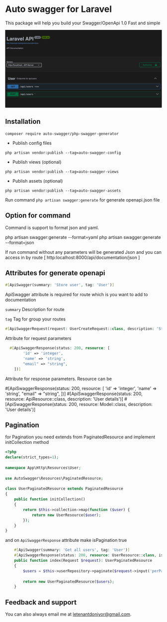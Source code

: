 # Auto swagger for Laravel

This package will help you build your Swagger/OpenApi 1.0 Fast and simple

![swagger.png](swagger.png)

## Installation

```
composer require auto-swagger/php-swagger-generator
```

- Publish config files

```
php artisan vendor:publish --tag=auto-swagger-config
```

- Publish views (optional)

```
php artisan vendor:publish --tag=auto-swagger-views
```

- Publish assets (optional)

```
php artisan vendor:publish --tag=auto-swagger-assets
```

<procedure title="Generate swagger" id="inject-a-procedure">
    <step>
        <p>Run command <code>php artisan swagger:generate</code> for generate openapi.json file</p>
    </step>

</procedure>

## Option for command

Command is support to format json and yaml.

<tabs>
    <tab title="Yaml">
        <code-block lang="plain text">php artisan swagger:generate --format=yaml</code-block>
    </tab>
    <tab title="Json">
               <code-block lang="plain text">php artisan swagger:generate --format=json</code-block>
    </tab>
</tabs>

If run command without any parameters will be generated Json
and you can access in by route [ http:localhost:8000/api/documentation/json ]

## Attributes for generate openapi

```php
#[ApiSwagger(summary: 'Store user', tag: 'User')]
```

ApiSwagger attribute is required for route which is you want to add to documentation

<procedure title="Properties" id="inject-a-procedure_1">
    <step>
        <p><code>summary</code> Description for route</p>
        <p><code>tag</code> Tag for group your routes</p>
    </step>

</procedure>

```php
#[ApiSwaggerRequest(request: UserCreateRequest::class, description: 'Store user')]
```

Attribute for request parameters

```php
  #[ApiSwaggerResponse(status: 200, resource: [
        'id' => 'integer',
        'name' => 'string',
        "email" => "string",
    ])]
```

Attribute for response parameters. Resource can be

<tabs>
    <tab title="Array">
        <code-block lang="plain text">
  #[ApiSwaggerResponse(status: 200, resource: [
        'id' => 'integer',
        'name' => 'string',
        "email" => "string",
    ])]
</code-block>
    </tab>
    <tab title="Resource class">
               <code-block lang="plain text">    
#[ApiSwaggerResponse(status: 200, resource: ApiResource::class, description: 'User details')]
</code-block>
    </tab>
    <tab title="Model class">
               <code-block lang="plain text">    
#[ApiSwaggerResponse(status: 200, resource: Model::class, description: 'User details')]
</code-block>
    </tab>
</tabs>

## Pagination

for Pagination you need extends from PaginatedResource and implement initCollection method

```php
<?php
declare(strict_types=1);

namespace App\Http\Resources\User;

use AutoSwagger\Resources\PaginatedResource;

class UserPaginatedResource extends PaginatedResource
{
    public function initCollection()
    {
        return $this->collection->map(function ($user) {
            return new UserResource($user);
        });
    }
}

```
and on ```ApiSwaggerResponse``` attribute make isPagination true

```php
    #[ApiSwagger(summary: 'Get all users', tag: 'User')]
    #[ApiSwaggerResponse(status: 200, resource: UserResource::class, isPagination: true)]
    public function index(Request $request): UserPaginatedResource
    {
        $users = $this->userRepository->paginate($request->input('perPage', 10));

        return new UserPaginatedResource($users);
    }
```

## Feedback and support

You can also always email me at [letenantdoniyor@gmail.com](mailto:letenantdoniyor@gmail.com).